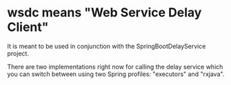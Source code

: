 # wsdc means "Web Service Delay Client"
It is meant to be used in conjunction with the SpringBootDelayService project.

There are two implementations right now for calling the delay service which you can switch
between using two Spring profiles: "executors" and "rxjava".
